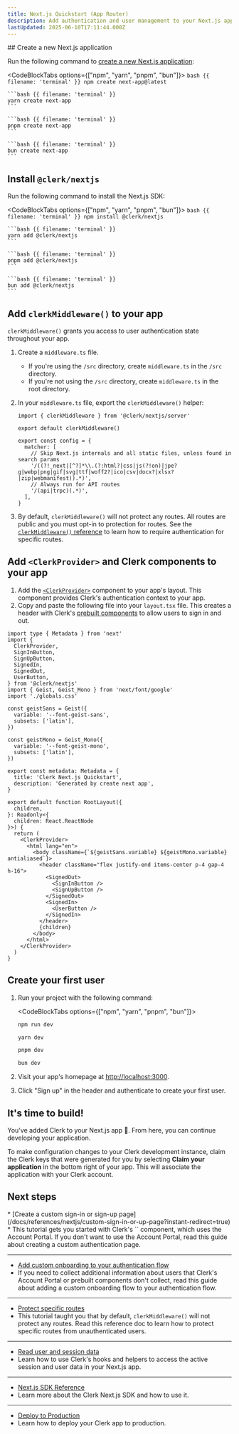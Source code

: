 ```yaml
---
title: Next.js Quickstart (App Router)
description: Add authentication and user management to your Next.js app.
lastUpdated: 2025-06-10T17:11:44.000Z
---
```


<LLMPrompt displayText="Use this pre-built prompt to get started faster." src="_prompts/nextjs-quickstart.txt" />

<Steps>
  ## Create a new Next.js application

  Run the following command to [create a new Next.js application](https://nextjs.org/docs/getting-started/installation):

  <CodeBlockTabs options={["npm", "yarn", "pnpm", "bun"]}>
    ```bash {{ filename: 'terminal' }}
    npm create next-app@latest
    ```

    ```bash {{ filename: 'terminal' }}
    yarn create next-app
    ```

    ```bash {{ filename: 'terminal' }}
    pnpm create next-app
    ```

    ```bash {{ filename: 'terminal' }}
    bun create next-app
    ```
  </CodeBlockTabs>

  ## Install `@clerk/nextjs`

  Run the following command to install the Next.js SDK:

  <CodeBlockTabs options={["npm", "yarn", "pnpm", "bun"]}>
    ```bash {{ filename: 'terminal' }}
    npm install @clerk/nextjs
    ```

    ```bash {{ filename: 'terminal' }}
    yarn add @clerk/nextjs
    ```

    ```bash {{ filename: 'terminal' }}
    pnpm add @clerk/nextjs
    ```

    ```bash {{ filename: 'terminal' }}
    bun add @clerk/nextjs
    ```
  </CodeBlockTabs>

  ## Add `clerkMiddleware()` to your app

  `clerkMiddleware()` grants you access to user authentication state throughout your app.

  1. Create a `middleware.ts` file.
     * If you're using the `/src` directory, create `middleware.ts` in the `/src` directory.
     * If you're not using the `/src` directory, create `middleware.ts` in the root directory.
  2. In your `middleware.ts` file, export the `clerkMiddleware()` helper:

     ```tsx {{ filename: 'middleware.ts' }}
     import { clerkMiddleware } from '@clerk/nextjs/server'

     export default clerkMiddleware()

     export const config = {
       matcher: [
         // Skip Next.js internals and all static files, unless found in search params
         '/((?!_next|[^?]*\\.(?:html?|css|js(?!on)|jpe?g|webp|png|gif|svg|ttf|woff2?|ico|csv|docx?|xlsx?|zip|webmanifest)).*)',
         // Always run for API routes
         '/(api|trpc)(.*)',
       ],
     }
     ```
  3. By default, `clerkMiddleware()` will not protect any routes. All routes are public and you must opt-in to protection for routes. See the [`clerkMiddleware()` reference](/docs/references/nextjs/clerk-middleware) to learn how to require authentication for specific routes.

  ## Add `<ClerkProvider>` and Clerk components to your app

  1. Add the [`<ClerkProvider>`](/docs/components/clerk-provider) component to your app's layout. This component provides Clerk's authentication context to your app.
  2. Copy and paste the following file into your `layout.tsx` file. This creates a header with Clerk's [prebuilt components](/docs/components/overview) to allow users to sign in and out.

  ```tsx {{ filename: 'app/layout.tsx', mark: [[2, 9], 34, [37, 45], 49] }}
  import type { Metadata } from 'next'
  import {
    ClerkProvider,
    SignInButton,
    SignUpButton,
    SignedIn,
    SignedOut,
    UserButton,
  } from '@clerk/nextjs'
  import { Geist, Geist_Mono } from 'next/font/google'
  import './globals.css'

  const geistSans = Geist({
    variable: '--font-geist-sans',
    subsets: ['latin'],
  })

  const geistMono = Geist_Mono({
    variable: '--font-geist-mono',
    subsets: ['latin'],
  })

  export const metadata: Metadata = {
    title: 'Clerk Next.js Quickstart',
    description: 'Generated by create next app',
  }

  export default function RootLayout({
    children,
  }: Readonly<{
    children: React.ReactNode
  }>) {
    return (
      <ClerkProvider>
        <html lang="en">
          <body className={`${geistSans.variable} ${geistMono.variable} antialiased`}>
            <header className="flex justify-end items-center p-4 gap-4 h-16">
              <SignedOut>
                <SignInButton />
                <SignUpButton />
              </SignedOut>
              <SignedIn>
                <UserButton />
              </SignedIn>
            </header>
            {children}
          </body>
        </html>
      </ClerkProvider>
    )
  }
  ```

  ## Create your first user

  1. Run your project with the following command:

     <CodeBlockTabs options={["npm", "yarn", "pnpm", "bun"]}>
       ```bash {{ filename: 'terminal' }}
       npm run dev
       ```

       ```bash {{ filename: 'terminal' }}
       yarn dev
       ```

       ```bash {{ filename: 'terminal' }}
       pnpm dev
       ```

       ```bash {{ filename: 'terminal' }}
       bun dev
       ```
     </CodeBlockTabs>
  2. Visit your app's homepage at [http://localhost:3000](http://localhost:3000).
  3. Click "Sign up" in the header and authenticate to create your first user.

  ## It's time to build!

  You've added Clerk to your Next.js app 🎉. From here, you can continue developing your application.

  To make configuration changes to your Clerk development instance, claim the Clerk keys that were generated for you by selecting **Claim your application** in the bottom right of your app. This will associate the application with your Clerk account.
</Steps>

## Next steps

<Cards>
  * [Create a custom sign-in or sign-up page](/docs/references/nextjs/custom-sign-in-or-up-page?instant-redirect=true)
  * This tutorial gets you started with Clerk's `<SignInButton />` component, which uses the Account Portal. If you don't want to use the Account Portal, read this guide about creating a custom authentication page.

  ***

  * [Add custom onboarding to your authentication flow](/docs/references/nextjs/add-onboarding-flow?instant-redirect=true)
  * If you need to collect additional information about users that Clerk's Account Portal or prebuilt components don't collect, read this guide about adding a custom onboarding flow to your authentication flow.

  ***

  * [Protect specific routes](/docs/references/nextjs/clerk-middleware?instant-redirect=true)
  * This tutorial taught you that by default, `clerkMiddleware()` will not protect any routes. Read this reference doc to learn how to protect specific routes from unauthenticated users.

  ***

  * [Read user and session data](/docs/references/nextjs/read-session-data?instant-redirect=true)
  * Learn how to use Clerk's hooks and helpers to access the active session and user data in your Next.js app.

  ***

  * [Next.js SDK Reference](/docs/references/nextjs/overview?instant-redirect=true)
  * Learn more about the Clerk Next.js SDK and how to use it.

  ***

  * [Deploy to Production](/docs/deployments/overview?instant-redirect=true)
  * Learn how to deploy your Clerk app to production.
</Cards>
